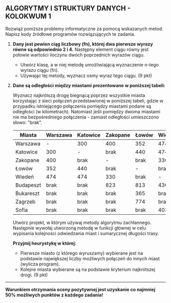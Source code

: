## ALGORYTMY I STRUKTURY DANYCH - KOLOKWUM 1

Rozwiąż poniższe problemy informatyczne za pomocą wskazanych metod. Napisz kody źródłowe programów rozwiązujących te zadania.

1. **Dany jest pewien ciąg liczbowy \(fn\), której dwa pierwsze wyrazy równe są odpowiednio 2 i 4.** Następny element ciągu równy jest połowie wartości iloczynu dwóch poprzednich wyrazów ciągu.
   - Utwórz klasę, a w niej metodę umożliwiającą wyznaczenie n-tego wyrazu ciągu \(fn\).
   - Używając tej metody, wyznacz osmy wyraz tego ciągu. (9 pkt)

2. **Dane są odległości między miastami prezentowane w poniższej tabeli:**

   Wyznacz najkrótszą drogę biegnącą poprzez wszystkie miasta korzystając z sieci połączeń przedstawionej w poniższej tabeli, gdzie w przypadku istniejącego połączenia pomiędzy miastami podane są odległości (w                kilometrach). Natomiast jeśli pomiędzy dwoma miastami nie ma bezpośredniego połączenia - zamiast odległości umieszczono słowo: "brak".
      
      | Miasta     | Warszawa | Katowice | Zakopane | Łowów | Wiedeń | Budapeszt | Bukareszt | Zagrzeb | Sofia |
      |------------|----------|----------|----------|-------|--------|-----------|-----------|---------|-------|
      | Warszawa   | -        | 300      | 400      | 352   | 474    | brak      | brak      | brak    | brak  |
      | Katowice   | 300      | -        | brak     | 440   | 474    | brak      | brak      | brak    | brak  |
      | Zakopane   | 400      | brak     | -        | brak  | 330    | 823      | brak      | brak    | brak  |
      | Łowów      | 352      | 440      | brak     | -     | brak   | 813      | 365       | 774     | brak  |
      | Wiedeń     | 474      | 474      | 330      | brak  | -      | 430      | brak      | brak    | 403   |
      | Budapeszt  | brak     | brak     | 823      | 813   | 430    | -        | brak      | 365     | 768   |
      | Bukareszt  | brak     | brak     | brak     | 365   | brak   | brak     | -         | 403     | 0     |
      | Zagrzeb    | brak     | brak     | brak     | 774   | brak   | 365      | 403       | -       | 768   |
      | Sofia      | brak     | brak     | brak     | brak  | 403    | 768      | 0         | 768     | -     |

   Utwórz projekt, w którym używaj metody algorytmu zachłannego. Następnie wywołaj utworzoną metodę w funkcji głównej w celu wypisania kolejności odwiedzania miast i sumarycznej długości trasy.

   **Przyjmij heurystykę w której:**
   - Pierwsze miasto (z którego wyruszamy) wybierane jest na podstawie największej liczby możliwych połączeń do innych miast (wylicza program).
   - Kolejne miasta wybierane są na podstawie kryterium najkrótszej drogi. (9 pkt)

---

**Warunkiem otrzymania oceny pozytywnej jest uzyskanie co najmniej 50% możliwych punktów z każdego zadania!**

